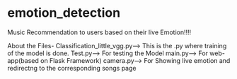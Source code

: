 # emotion_detection
Music Recommendation to users based on their live Emotion!!!!

About the Files-
Classification_little_vgg.py--> This is the .py where training of the  model is done.
Test.py--> For testing the Model
main.py--> For web-app(based on Flask Framework)
camera.py--> For Showing live emotion and redirectng to the corresponding songs page
